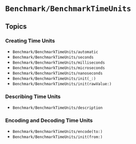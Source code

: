 # ``Benchmark/BenchmarkTimeUnits``

## Topics

### Creating Time Units

- ``Benchmark/BenchmarkTimeUnits/automatic``
- ``Benchmark/BenchmarkTimeUnits/seconds``
- ``Benchmark/BenchmarkTimeUnits/milliseconds``
- ``Benchmark/BenchmarkTimeUnits/microseconds``
- ``Benchmark/BenchmarkTimeUnits/nanoseconds``
- ``Benchmark/BenchmarkTimeUnits/init(_:)``
- ``Benchmark/BenchmarkTimeUnits/init(rawValue:)``

### Describing Time Units

- ``Benchmark/BenchmarkTimeUnits/description``

### Encoding and Decoding Time Units

- ``Benchmark/BenchmarkTimeUnits/encode(to:)``
- ``Benchmark/BenchmarkTimeUnits/init(from:)``
